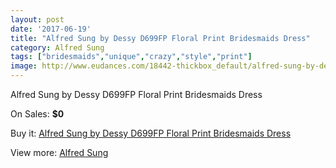 ```yaml
---
layout: post
date: '2017-06-19'
title: "Alfred Sung by Dessy D699FP Floral Print Bridesmaids Dress"
category: Alfred Sung
tags: ["bridesmaids","unique","crazy","style","print"]
image: http://www.eudances.com/18442-thickbox_default/alfred-sung-by-dessy-d699fp-floral-print-bridesmaids-dress.jpg
---
```

Alfred Sung by Dessy D699FP Floral Print Bridesmaids Dress

On Sales: **$0**
<a href="https://www.eudances.com/en/alfred-sung/5439-alfred-sung-by-dessy-d699fp-floral-print-bridesmaids-dress.html"><amp-img layout="responsive" width="600" height="600" src="//www.eudances.com/18442-thickbox_default/alfred-sung-by-dessy-d699fp-floral-print-bridesmaids-dress.jpg" alt="Alfred Sung by Dessy D699FP Floral Print Bridesmaids Dress 0" /></a>
<a href="https://www.eudances.com/en/alfred-sung/5439-alfred-sung-by-dessy-d699fp-floral-print-bridesmaids-dress.html"><amp-img layout="responsive" width="600" height="600" src="//www.eudances.com/18447-thickbox_default/alfred-sung-by-dessy-d699fp-floral-print-bridesmaids-dress.jpg" alt="Alfred Sung by Dessy D699FP Floral Print Bridesmaids Dress 1" /></a>
<a href="https://www.eudances.com/en/alfred-sung/5439-alfred-sung-by-dessy-d699fp-floral-print-bridesmaids-dress.html"><amp-img layout="responsive" width="600" height="600" src="//www.eudances.com/18446-thickbox_default/alfred-sung-by-dessy-d699fp-floral-print-bridesmaids-dress.jpg" alt="Alfred Sung by Dessy D699FP Floral Print Bridesmaids Dress 2" /></a>
<a href="https://www.eudances.com/en/alfred-sung/5439-alfred-sung-by-dessy-d699fp-floral-print-bridesmaids-dress.html"><amp-img layout="responsive" width="600" height="600" src="//www.eudances.com/18445-thickbox_default/alfred-sung-by-dessy-d699fp-floral-print-bridesmaids-dress.jpg" alt="Alfred Sung by Dessy D699FP Floral Print Bridesmaids Dress 3" /></a>
<a href="https://www.eudances.com/en/alfred-sung/5439-alfred-sung-by-dessy-d699fp-floral-print-bridesmaids-dress.html"><amp-img layout="responsive" width="600" height="600" src="//www.eudances.com/18444-thickbox_default/alfred-sung-by-dessy-d699fp-floral-print-bridesmaids-dress.jpg" alt="Alfred Sung by Dessy D699FP Floral Print Bridesmaids Dress 4" /></a>
<a href="https://www.eudances.com/en/alfred-sung/5439-alfred-sung-by-dessy-d699fp-floral-print-bridesmaids-dress.html"><amp-img layout="responsive" width="600" height="600" src="//www.eudances.com/18443-thickbox_default/alfred-sung-by-dessy-d699fp-floral-print-bridesmaids-dress.jpg" alt="Alfred Sung by Dessy D699FP Floral Print Bridesmaids Dress 5" /></a>

Buy it: [Alfred Sung by Dessy D699FP Floral Print Bridesmaids Dress](https://www.eudances.com/en/alfred-sung/5439-alfred-sung-by-dessy-d699fp-floral-print-bridesmaids-dress.html "Alfred Sung by Dessy D699FP Floral Print Bridesmaids Dress")

View more: [Alfred Sung](https://www.eudances.com/en/52-alfred-sung "Alfred Sung")